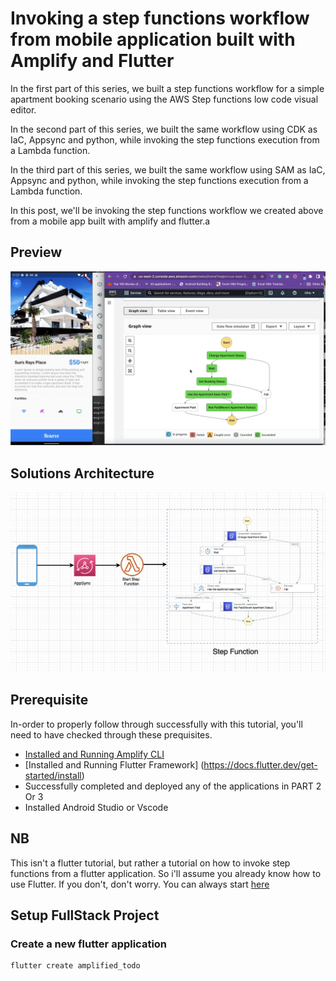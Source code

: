# Invoking a step functions workflow from mobile application built with Amplify and Flutter

In the first part of this series, we built a step functions workflow for a simple apartment booking scenario using the AWS Step functions low code visual editor.

In the second part of this series, we built the same workflow using CDK as IaC, Appsync and python, while invoking the step functions execution from a Lambda function.

In the third part of this series, we built the same workflow using SAM as IaC, Appsync and python, while invoking the step functions execution from a Lambda function.

In this post, we'll be invoking the step functions workflow we created above from a mobile app built with amplify and flutter.a

## Preview
![alt text](https://raw.githubusercontent.com/trey-rosius/flutter_stepfunctions_apartment/master/assets/images/screenshot.png)



## Solutions Architecture
![alt text](https://raw.githubusercontent.com/trey-rosius/flutter_stepfunctions_apartment/master/assets/images/sol_architecture.png)

## Prerequisite
In-order to properly follow through successfully with this tutorial, you'll need to have checked through these prequisites.
- [Installed and Running Amplify CLI](https://docs.amplify.aws/cli/start/install/)
- [Installed and Running Flutter Framework] (https://docs.flutter.dev/get-started/install)
- Successfully completed and deployed any of the applications in PART 2 Or 3
- Installed Android Studio or Vscode

## NB
This isn't a flutter tutorial, but rather a tutorial on how to invoke step functions from a flutter application.
So i'll assume you already know how to use Flutter.
If you don't, don't worry. You can always start [here](https://docs.flutter.dev/get-started/install)

## Setup FullStack Project
### Create a new flutter application

```
flutter create amplified_todo
```